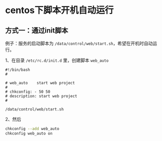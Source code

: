 # centos下脚本开机自动运行

## 方式一：通过init脚本

例子：服务的启动脚本为 `/data/control/web/start.sh`，希望在开机时自动运行。

1、在目录 `/etc/rc.d/init.d` 里，创建脚本 `web_auto`

```
#!/bin/bash
#

# web_auto    start web project
#
# chkconfig: - 50 50
# description: start web project
#

/data/control/web/start.sh
```

2、然后

```bash
chkconfig --add web_auto
chkconfig web_auto on
```
